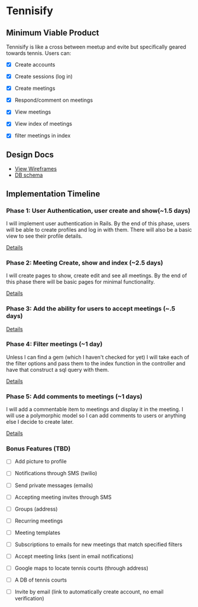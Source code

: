 # Tennisify


## Minimum Viable Product
Tennisify is like a cross between meetup and evite but specifically geared
towards tennis.  Users can:
- [x] Create accounts
- [x] Create sessions (log in)
- [x] Create meetings
- [x] Respond/comment on meetings
- [x] View meetings
- [x] View index of meetings
- [x] filter meetings in index



## Design Docs
* [View Wireframes][views]
* [DB schema][schema]

[views]: ./docs/wireframes/wireframes.jpg
[schema]: ./docs/schema.md

## Implementation Timeline

### Phase 1: User Authentication, user create and show(~1.5 days)
I will implement user authentication in Rails. By the end of this phase,
users will be able to create profiles and log in with them.  There will also be
a basic view to see their profile details.

[Details][phase-one]

### Phase 2: Meeting Create, show and index (~2.5 days)
I will create pages to show, create edit and see all meetings.  By the end of this
phase there will be basic pages for minimal functionality.

[Details][phase-two]

### Phase 3: Add the ability for users to accept meetings (~.5 days)

[Details][phase-three]


### Phase 4: Filter meetings (~1 day)
Unless I can find a gem (which I haven't checked for yet) I will take each of
the filter options and pass them to the index function in the controller and
have that construct a sql query with them.  


[Details][phase-four]

### Phase 5: Add comments to meetings (~1 days)
I will add a commentable item to meetings and display it in the meeting.  I
will use a polymorphic model so I can add comments to users or anything else I
decide to create later.

[Details][phase-five]

### Bonus Features (TBD)
- [ ] Add picture to profile
- [ ] Notifications through SMS (twilio)
- [ ] Send private messages (emails)
- [ ] Accepting meeting invites through SMS
- [ ] Groups (address)
- [ ] Recurring meetings
- [ ] Meeting templates
- [ ] Subscriptions to emails for new meetings that match specified filters
- [ ] Accept meeting links (sent in email notifications)
- [ ] Google maps to locate tennis courts (through address)
- [ ] A DB of tennis courts
- [ ] Invite by email (link to automatically create account, no email verification)


[phase-one]: ./docs/phases/phase1.md
[phase-two]: ./docs/phases/phase2.md
[phase-three]: ./docs/phases/phase3.md
[phase-four]: ./docs/phases/phase4.md
[phase-five]: ./docs/phases/phase5.md
